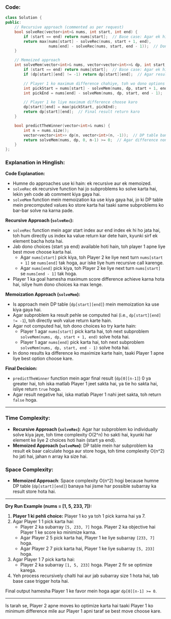 ### Code:
```cpp
class Solution {
public:
    // Recursive approach (commented as per request)
    bool solveRec(vector<int>& nums, int start, int end) {
        if (start == end) return nums[start];  // Base case: Agar ek hi element bacha hai
        return max(nums[start] - solveRec(nums, start + 1, end), 
                   nums[end] - solveRec(nums, start, end - 1));  // Dono options try kar rahe hain
    }

    // Memoized approach
    int solveMem(vector<int>& nums, vector<vector<int>>& dp, int start, int end) {
        if (start == end) return nums[start];  // Base case: Agar ek hi element bacha hai
        if (dp[start][end] != -1) return dp[start][end];  // Agar result already computed ho, return kar lo

        // Player 1 ko maximum difference chahiye, toh wo dono options choose karega
        int pickStart = nums[start] - solveMem(nums, dp, start + 1, end);  // Agar start se pick kiya
        int pickEnd = nums[end] - solveMem(nums, dp, start, end - 1);  // Agar end se pick kiya

        // Player 1 ke liye maximum difference choose karo
        dp[start][end] = max(pickStart, pickEnd);
        return dp[start][end];  // Final result return karo
    }

    bool predictTheWinner(vector<int>& nums) {
        int n = nums.size();
        vector<vector<int>> dp(n, vector<int>(n, -1));  // DP table banayi
        return solveMem(nums, dp, 0, n-1) >= 0;  // Agar difference non-negative hai, Player 1 jeet sakta hai
    }
};
```

### Explanation in Hinglish:

**Code Explanation:**
- Humne do approaches use ki hain: ek recursive aur ek memoized.
- `solveRec` ek recursive function hai jo subproblems ko solve karta hai, lekin yeh code ab comment kiya gaya hai.
- `solveMem` function mein memoization ka use kiya gaya hai, jo ki DP table mein precomputed values ko store karta hai taaki same subproblems ko bar-bar solve na karna pade.

**Recursive Approach (`solveRec`):**
- `solveRec` function mein agar start index aur end index ek hi ho jata hai, toh hum directly us index ka value return kar dete hain, kyunki sirf ek element bacha hota hai.
- Jab dono choices (start ya end) available hoti hain, toh player 1 apne liye best move choose karta hai.
  - Agar `nums[start]` pick kiya, toh Player 2 ke liye next turn `nums[start + 1]` se `nums[end]` tak hoga, aur iske liye hum recursive call karenge.
  - Agar `nums[end]` pick kiya, toh Player 2 ke liye next turn `nums[start]` se `nums[end - 1]` tak hoga.
- Player 1 ka goal hamesha maximum score difference achieve karna hota hai, isliye hum dono choices ka max lenge.

**Memoization Approach (`solveMem`):**
- Is approach mein DP table (`dp[start][end]`) mein memoization ka use kiya gaya hai.
- Agar subproblem ka result pehle se computed hai (i.e., `dp[start][end] != -1`), toh directly woh value return karte hain.
- Agar not computed hai, toh dono choices ko try karte hain:
  - Player 1 agar `nums[start]` pick karta hai, toh next subproblem `solveMem(nums, dp, start + 1, end)` solve hota hai.
  - Player 1 agar `nums[end]` pick karta hai, toh next subproblem `solveMem(nums, dp, start, end - 1)` solve hota hai.
- In dono results ka difference ko maximize karte hain, taaki Player 1 apne liye best option choose kare.

**Final Decision:**
- `predictTheWinner` function mein agar final result (`dp[0][n-1]`) 0 ya greater hai, toh iska matlab Player 1 jeet sakta hai, ya tie ho sakta hai, isliye return `true` hoga.
- Agar result negative hai, iska matlab Player 1 nahi jeet sakta, toh return `false` hoga.

---

### Time Complexity:
- **Recursive Approach (`solveRec`)**: Agar har subproblem ko individually solve kiya jaye, toh time complexity O(2^n) ho sakti hai, kyunki har element ke liye 2 choices hoti hain (start ya end).
- **Memoized Approach (`solveMem`)**: DP table mein har subproblem ka result ek baar calculate hoga aur store hoga, toh time complexity O(n^2) ho jati hai, jahan n array ka size hai.

### Space Complexity:
- **Memoized Approach**: Space complexity O(n^2) hogi because humne DP table (`dp[start][end]`) banaya hai jisme har possible subarray ka result store hota hai.

---

**Dry Run Example (nums = [1, 5, 233, 7]):**

1. **Player 1 ki pehli choice:** Player 1 ko ya toh 1 pick karna hai ya 7.
2. Agar Player 1 1 pick karta hai:
   - Player 2 ka subarray `[5, 233, 7]` hoga. Player 2 ka objective hai Player 1 ke score ko minimize karna.
   - Agar Player 2 5 pick karta hai, Player 1 ke liye subarray `[233, 7]` hoga.
   - Agar Player 2 7 pick karta hai, Player 1 ke liye subarray `[5, 233]` hoga.
3. Agar Player 1 7 pick karta hai:
   - Player 2 ka subarray `[1, 5, 233]` hoga. Player 2 fir se optimize karega.
4. Yeh process recursively chalti hai aur jab subarray size 1 hota hai, tab base case trigger hota hai.

Final output hamesha Player 1 ke favor mein hoga agar `dp[0][n-1] >= 0`.

---

Is tarah se, Player 2 apne moves ko optimize karta hai taaki Player 1 ko minimum difference mile aur Player 1 apni taraf se best move choose kare.
